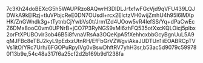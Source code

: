 7c3Kh24doBEXcG5h5WAUPRzo8AQwrH3DlDLJrfxfwFGcVjd9qVFU439LQJDWkA9kElRzj+tIuVPbjcReE0DN7OUsdl+rcx2EIctzVH0wijZmhU4h95l6lMXpHK/ZnGWndk3g+tTytnbCjYwbVs0t/Jrm1Zd4UOow5vR4IefSS/Yq+dPaCwEcZ6DMx8ooC0vm0UPNrB+jCO7P3RyNGS9xMi6zhFQ535otXxcKQLOicj5plbx2orFtXPUBOvlr3ob46B5i8fvnaVRsAa3OQeKpA5fXehhcxbbGcyBgnUuL5A9qMJFBc8eTBJ2kyL9pEdxzUtnRH/EfFbGrVZWgviAkaJUDTUn1iiEOABRCpTVVs1itO/YRc7Urh/6FGOPuRpyIVg0vBswDhftRV7yhH3sr,b53ac5d9079c599780f13b9e,54c48a317f6a25cf2d2b169b9d1238fa
